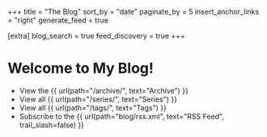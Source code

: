 +++
title = "The Blog"
sort_by = "date"
paginate_by = 5
insert_anchor_links = "right"
generate_feed = true

[extra]
blog_search = true
feed_discovery = true
+++

# Welcome to My Blog!

- View the {{ url(path="/archive/", text="Archive") }}
- View all {{ url(path="/series/", text="Series") }}
- View all {{ url(path="/tags/", text="Tags") }}
- Subscribe to the {{ url(path="blog/rss.xml", text="RSS Feed", trail_slash=false) }}
